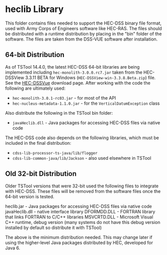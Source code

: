 # heclib Library #

This folder contains files needed to support the HEC-DSS binary file format,
used with Army Corps of Engineers software like HEC-RAS.
The files should be distributed with a runtime distribution by placing in the "bin" folder of the software.
The files are taken from the DSS-VUE software after installation.

## 64-bit Distribution ##

As of TSTool 14.4.0, the latest HEC-DSS 64-bit libraries are being implemented including
`hec-monolith-3.0.0.rc7.jar` taken from the HEC-DSSView 3.3.11 BETA for Windows
(`HEC-DSSView-win-3.3.8.Beta.zip`) file.
See the [HEC-DSSVue](https://www.hec.usace.army.mil/software/hec-dssvue/downloads.aspx) download page.
After working with the code the following are ultimately used:

* `hec-monolith-3.0.1-rc03.jar` - for most of the API
* `hec-nucleus-metadata-1.1.0.jar` - for the `VerticalDatumException` class

Also distribute the following in the TSTool bin folder:

* `javaHeclib.dll` - Java packages for accessing HEC-DSS files via native code

The HEC-DSS code also depends on the following libraries,
which must be included in the final distribution:

* `cdss-lib-processor-ts-java/lib/flogger`
* `cdss-lib-common-java/lib/Jackson` - also used elsewhere in TSTool

## Old 32-bit Distribution ##

Older TSTool versions that were 32-bit used the following files to integrate with HEC-DSS.
These files will be removed from the software files once the 64-bit version is tested.

heclib.jar - Java packages for accessing HEC-DSS files via native code
javaHeclib.dll - native interface library
DFORMDD.DLL - FORTRAN library that links FORTRAN to C/C++ libraries
MSVCRTD.DLL - Microsoft Visual C++ runtime, debug version (many systems do not
              have this debug version installed by default so distribute it with
              TSTool)

The above is the minimum distribution needed.  This may change later if using
the higher-level Java packages distributed by HEC, developed for Java 6.
